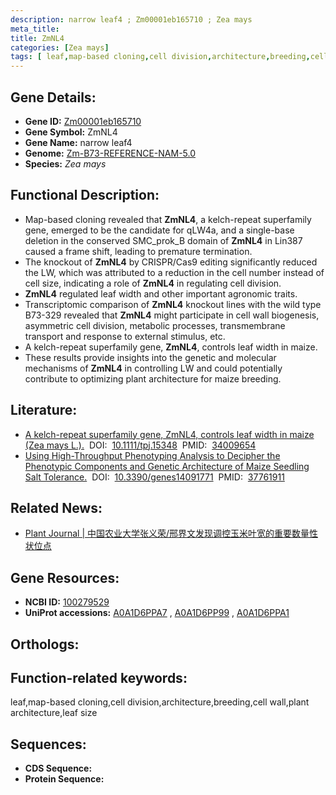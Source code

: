 ```yaml
---
description: narrow leaf4 ; Zm00001eb165710 ; Zea mays
meta_title:
title: ZmNL4
categories: [Zea mays]
tags: [ leaf,map-based cloning,cell division,architecture,breeding,cell wall,plant architecture,leaf size ]
---
```


## Gene Details:
- **Gene ID:**	[Zm00001eb165710]()
- **Gene Symbol:** ZmNL4
- **Gene Name:** narrow leaf4
- **Genome:** [Zm-B73-REFERENCE-NAM-5.0]()
- **Species:** *Zea mays*

## Functional Description:
   - Map-based cloning revealed that **ZmNL4**, a kelch-repeat superfamily gene, emerged to be the candidate for qLW4a, and a single-base deletion in the conserved SMC_prok_B domain of **ZmNL4** in Lin387 caused a frame shift, leading to premature termination.
   - The knockout of **ZmNL4** by CRISPR/Cas9 editing significantly reduced the LW, which was attributed to a reduction in the cell number instead of cell size, indicating a role of **ZmNL4** in regulating cell division.
   - **ZmNL4** regulated leaf width and other important agronomic traits.
   - Transcriptomic comparison of **ZmNL4** knockout lines with the wild type B73-329 revealed that **ZmNL4** might participate in cell wall biogenesis, asymmetric cell division, metabolic processes, transmembrane transport and response to external stimulus, etc.
   - A kelch-repeat superfamily gene, **ZmNL4**, controls leaf width in maize.
   - These results provide insights into the genetic and molecular mechanisms of **ZmNL4** in controlling LW and could potentially contribute to optimizing plant architecture for maize breeding.

## Literature:
   - [A kelch-repeat superfamily gene, ZmNL4, controls leaf width in maize (Zea mays L.).]( https://onlinelibrary.wiley.com/doi/10.1111/tpj.15348)&nbsp;&nbsp;DOI:&nbsp;&nbsp;[10.1111/tpj.15348](https://onlinelibrary.wiley.com/doi/10.1111/tpj.15348)&nbsp;&nbsp;PMID:&nbsp;&nbsp;[34009654](https://pubmed.ncbi.nlm.nih.gov/34009654/)
   - [Using High-Throughput Phenotyping Analysis to Decipher the Phenotypic Components and Genetic Architecture of Maize Seedling Salt Tolerance.]( https://www.mdpi.com/2073-4425/14/9/1771)&nbsp;&nbsp;DOI:&nbsp;&nbsp;[10.3390/genes14091771](https://www.mdpi.com/2073-4425/14/9/1771)&nbsp;&nbsp;PMID:&nbsp;&nbsp;[37761911](https://pubmed.ncbi.nlm.nih.gov/37761911/)

## Related News:
   - [Plant Journal | 中国农业大学张义荣/邢界文发现调控玉米叶宽的重要数量性状位点](https://mp.weixin.qq.com/s?__biz=Mzg3MDEwNDEyMg==&mid=2247510892&idx=6&sn=fe66fb648b97551d7385f7b3b6fded8f&chksm=ce900639f9e78f2fd0bd56b98e334957db6c58cc86ab3c708d2a21192e300d291447a17e1506&scene=27#wechat_redirect)

## Gene Resources:
- **NCBI ID:** [100279529](https://www.ncbi.nlm.nih.gov/gene/?term=100279529)
- **UniProt accessions:** [A0A1D6PPA7](https://www.uniprot.org/uniprotkb/A0A1D6PPA7/entry)&nbsp;,&nbsp;[A0A1D6PP99](https://www.uniprot.org/uniprotkb/A0A1D6PP99/entry)&nbsp;,&nbsp;[A0A1D6PPA1](https://www.uniprot.org/uniprotkb/A0A1D6PPA1/entry)

## Orthologs:

## Function-related keywords:
leaf,map-based cloning,cell division,architecture,breeding,cell wall,plant architecture,leaf size

## Sequences:
- **CDS Sequence:**
- **Protein Sequence:**
